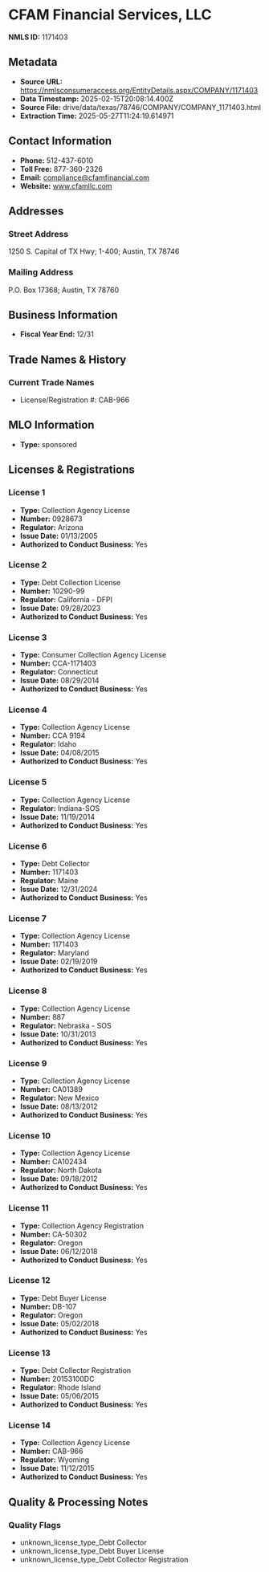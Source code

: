 # CFAM Financial Services, LLC

**NMLS ID:** 1171403

## Metadata
- **Source URL:** https://nmlsconsumeraccess.org/EntityDetails.aspx/COMPANY/1171403
- **Data Timestamp:** 2025-02-15T20:08:14.400Z
- **Source File:** drive/data/texas/78746/COMPANY/COMPANY_1171403.html
- **Extraction Time:** 2025-05-27T11:24:19.614971

## Contact Information
- **Phone:** 512-437-6010
- **Toll Free:** 877-360-2326
- **Email:** compliance@cfamfinancial.com
- **Website:** www.cfamllc.com

## Addresses
### Street Address
1250 S. Capital of TX Hwy; 1-400; Austin, TX 78746

### Mailing Address
P.O. Box 17368; Austin, TX 78760

## Business Information
- **Fiscal Year End:** 12/31

## Trade Names & History
### Current Trade Names
- License/Registration #: CAB-966

## MLO Information
- **Type:** sponsored

## Licenses & Registrations

### License 1
- **Type:** Collection Agency License
- **Number:** 0928673
- **Regulator:** Arizona
- **Issue Date:** 01/13/2005
- **Authorized to Conduct Business:** Yes

### License 2
- **Type:** Debt Collection License
- **Number:** 10290-99
- **Regulator:** California - DFPI
- **Issue Date:** 09/28/2023
- **Authorized to Conduct Business:** Yes

### License 3
- **Type:** Consumer Collection Agency License
- **Number:** CCA-1171403
- **Regulator:** Connecticut
- **Issue Date:** 08/29/2014
- **Authorized to Conduct Business:** Yes

### License 4
- **Type:** Collection Agency License
- **Number:** CCA 9194
- **Regulator:** Idaho
- **Issue Date:** 04/08/2015
- **Authorized to Conduct Business:** Yes

### License 5
- **Type:** Collection Agency License
- **Regulator:** Indiana-SOS
- **Issue Date:** 11/19/2014
- **Authorized to Conduct Business:** Yes

### License 6
- **Type:** Debt Collector
- **Number:** 1171403
- **Regulator:** Maine
- **Issue Date:** 12/31/2024
- **Authorized to Conduct Business:** Yes

### License 7
- **Type:** Collection Agency License
- **Number:** 1171403
- **Regulator:** Maryland
- **Issue Date:** 02/19/2019
- **Authorized to Conduct Business:** Yes

### License 8
- **Type:** Collection Agency License
- **Number:** 887
- **Regulator:** Nebraska - SOS
- **Issue Date:** 10/31/2013
- **Authorized to Conduct Business:** Yes

### License 9
- **Type:** Collection Agency License
- **Number:** CA01389
- **Regulator:** New Mexico
- **Issue Date:** 08/13/2012
- **Authorized to Conduct Business:** Yes

### License 10
- **Type:** Collection Agency License
- **Number:** CA102434
- **Regulator:** North Dakota
- **Issue Date:** 09/18/2012
- **Authorized to Conduct Business:** Yes

### License 11
- **Type:** Collection Agency Registration
- **Number:** CA-50302
- **Regulator:** Oregon
- **Issue Date:** 06/12/2018
- **Authorized to Conduct Business:** Yes

### License 12
- **Type:** Debt Buyer License
- **Number:** DB-107
- **Regulator:** Oregon
- **Issue Date:** 05/02/2018
- **Authorized to Conduct Business:** Yes

### License 13
- **Type:** Debt Collector Registration
- **Number:** 20153100DC
- **Regulator:** Rhode Island
- **Issue Date:** 05/06/2015
- **Authorized to Conduct Business:** Yes

### License 14
- **Type:** Collection Agency License
- **Number:** CAB-966
- **Regulator:** Wyoming
- **Issue Date:** 11/12/2015
- **Authorized to Conduct Business:** Yes

## Quality & Processing Notes
### Quality Flags
- unknown_license_type_Debt Collector
- unknown_license_type_Debt Buyer License
- unknown_license_type_Debt Collector Registration
